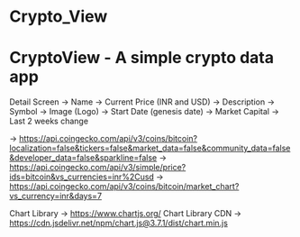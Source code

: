 # Crypto_View
# CryptoView - A simple crypto data app

Detail Screen
-> Name
-> Current Price (INR and USD)
-> Description
-> Symbol
-> Image (Logo)
-> Start Date (genesis date)
-> Market Capital
-> Last 2 weeks change



-> https://api.coingecko.com/api/v3/coins/bitcoin?localization=false&tickers=false&market_data=false&community_data=false&developer_data=false&sparkline=false
-> https://api.coingecko.com/api/v3/simple/price?ids=bitcoin&vs_currencies=inr%2Cusd
-> https://api.coingecko.com/api/v3/coins/bitcoin/market_chart?vs_currency=inr&days=7

Chart Library -> https://www.chartjs.org/
Chart Library CDN -> https://cdn.jsdelivr.net/npm/chart.js@3.7.1/dist/chart.min.js
